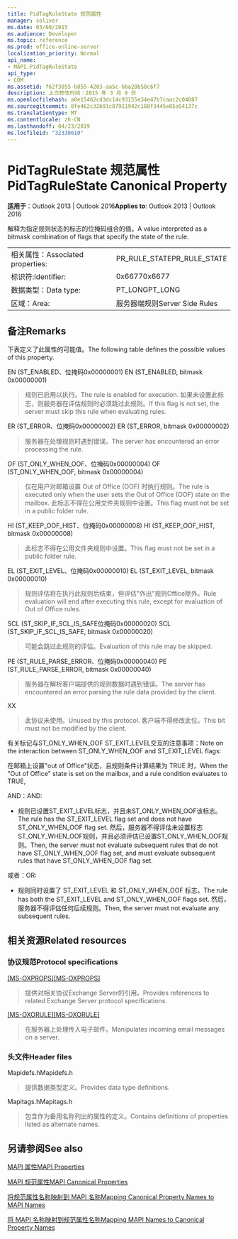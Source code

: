```yaml
---
title: PidTagRuleState 规范属性
manager: soliver
ms.date: 03/09/2015
ms.audience: Developer
ms.topic: reference
ms.prod: office-online-server
localization_priority: Normal
api_name:
- MAPI.PidTagRuleState
api_type:
- COM
ms.assetid: f62f3055-b855-4203-aa5c-6ba28b58c6f7
description: 上次修改时间：2015 年 3 月 9 日
ms.openlocfilehash: a0e15462cd3dc14c93155e34e47b7caac2c04087
ms.sourcegitcommit: 8fe462c32b91c87911942c188f3445e85a54137c
ms.translationtype: MT
ms.contentlocale: zh-CN
ms.lasthandoff: 04/23/2019
ms.locfileid: "32338610"
---
```

# <a name="pidtagrulestate-canonical-property"></a><span data-ttu-id="e0a06-103">PidTagRuleState 规范属性</span><span class="sxs-lookup"><span data-stu-id="e0a06-103">PidTagRuleState Canonical Property</span></span>

  
  
<span data-ttu-id="e0a06-104">**适用于**：Outlook 2013 | Outlook 2016</span><span class="sxs-lookup"><span data-stu-id="e0a06-104">**Applies to**: Outlook 2013 | Outlook 2016</span></span> 
  
<span data-ttu-id="e0a06-105">解释为指定规则状态的标志的位掩码组合的值。</span><span class="sxs-lookup"><span data-stu-id="e0a06-105">A value interpreted as a bitmask combination of flags that specify the state of the rule.</span></span>
  
|||
|:-----|:-----|
|<span data-ttu-id="e0a06-106">相关属性：</span><span class="sxs-lookup"><span data-stu-id="e0a06-106">Associated properties:</span></span>  <br/> |<span data-ttu-id="e0a06-107">PR_RULE_STATE</span><span class="sxs-lookup"><span data-stu-id="e0a06-107">PR_RULE_STATE</span></span>  <br/> |
|<span data-ttu-id="e0a06-108">标识符:</span><span class="sxs-lookup"><span data-stu-id="e0a06-108">Identifier:</span></span>  <br/> |<span data-ttu-id="e0a06-109">0x6677</span><span class="sxs-lookup"><span data-stu-id="e0a06-109">0x6677</span></span>  <br/> |
|<span data-ttu-id="e0a06-110">数据类型：</span><span class="sxs-lookup"><span data-stu-id="e0a06-110">Data type:</span></span>  <br/> |<span data-ttu-id="e0a06-111">PT_LONG</span><span class="sxs-lookup"><span data-stu-id="e0a06-111">PT_LONG</span></span>  <br/> |
|<span data-ttu-id="e0a06-112">区域：</span><span class="sxs-lookup"><span data-stu-id="e0a06-112">Area:</span></span>  <br/> |<span data-ttu-id="e0a06-113">服务器端规则</span><span class="sxs-lookup"><span data-stu-id="e0a06-113">Server Side Rules</span></span>  <br/> |
   
## <a name="remarks"></a><span data-ttu-id="e0a06-114">备注</span><span class="sxs-lookup"><span data-stu-id="e0a06-114">Remarks</span></span>

<span data-ttu-id="e0a06-115">下表定义了此属性的可能值。</span><span class="sxs-lookup"><span data-stu-id="e0a06-115">The following table defines the possible values of this property.</span></span>
  
<span data-ttu-id="e0a06-116">EN (ST_ENABLED、位掩码0x00000001) </span><span class="sxs-lookup"><span data-stu-id="e0a06-116">EN (ST_ENABLED, bitmask 0x00000001)</span></span>
  
> <span data-ttu-id="e0a06-117">规则已启用以执行。</span><span class="sxs-lookup"><span data-stu-id="e0a06-117">The rule is enabled for execution.</span></span> <span data-ttu-id="e0a06-118">如果未设置此标志，则服务器在评估规则时必须跳过此规则。</span><span class="sxs-lookup"><span data-stu-id="e0a06-118">If this flag is not set, the server must skip this rule when evaluating rules.</span></span>
    
<span data-ttu-id="e0a06-119">ER (ST_ERROR、位掩码0x00000002) </span><span class="sxs-lookup"><span data-stu-id="e0a06-119">ER (ST_ERROR, bitmask 0x00000002)</span></span>
  
> <span data-ttu-id="e0a06-120">服务器在处理规则时遇到错误。</span><span class="sxs-lookup"><span data-stu-id="e0a06-120">The server has encountered an error processing the rule.</span></span>
    
<span data-ttu-id="e0a06-121">OF (ST_ONLY_WHEN_OOF、位掩码0x00000004) </span><span class="sxs-lookup"><span data-stu-id="e0a06-121">OF (ST_ONLY_WHEN_OOF, bitmask 0x00000004)</span></span>
  
> <span data-ttu-id="e0a06-122">仅在用户对邮箱设置 Out of Office (OOF) 时执行规则。</span><span class="sxs-lookup"><span data-stu-id="e0a06-122">The rule is executed only when the user sets the Out of Office (OOF) state on the mailbox.</span></span> <span data-ttu-id="e0a06-123">此标志不得在公用文件夹规则中设置。</span><span class="sxs-lookup"><span data-stu-id="e0a06-123">This flag must not be set in a public folder rule.</span></span>
    
<span data-ttu-id="e0a06-124">HI (ST_KEEP_OOF_HIST、位掩码0x00000008) </span><span class="sxs-lookup"><span data-stu-id="e0a06-124">HI (ST_KEEP_OOF_HIST, bitmask 0x00000008)</span></span>
  
> <span data-ttu-id="e0a06-125">此标志不得在公用文件夹规则中设置。</span><span class="sxs-lookup"><span data-stu-id="e0a06-125">This flag must not be set in a public folder rule.</span></span>
    
<span data-ttu-id="e0a06-126">EL (ST_EXIT_LEVEL、位掩码0x00000010) </span><span class="sxs-lookup"><span data-stu-id="e0a06-126">EL (ST_EXIT_LEVEL, bitmask 0x00000010)</span></span>
  
> <span data-ttu-id="e0a06-127">规则评估将在执行此规则后结束，但评估"外出"规则Office除外。</span><span class="sxs-lookup"><span data-stu-id="e0a06-127">Rule evaluation will end after executing this rule, except for evaluation of Out of Office rules.</span></span>
    
<span data-ttu-id="e0a06-128">SCL (ST_SKIP_IF_SCL_IS_SAFE位掩码0x00000020) </span><span class="sxs-lookup"><span data-stu-id="e0a06-128">SCL (ST_SKIP_IF_SCL_IS_SAFE, bitmask 0x00000020)</span></span>
  
> <span data-ttu-id="e0a06-129">可能会跳过此规则的评估。</span><span class="sxs-lookup"><span data-stu-id="e0a06-129">Evaluation of this rule may be skipped.</span></span>
    
<span data-ttu-id="e0a06-130">PE (ST_RULE_PARSE_ERROR、位掩码0x00000040) </span><span class="sxs-lookup"><span data-stu-id="e0a06-130">PE (ST_RULE_PARSE_ERROR, bitmask 0x00000040)</span></span>
  
> <span data-ttu-id="e0a06-131">服务器在解析客户端提供的规则数据时遇到错误。</span><span class="sxs-lookup"><span data-stu-id="e0a06-131">The server has encountered an error parsing the rule data provided by the client.</span></span>
    
<span data-ttu-id="e0a06-132">X</span><span class="sxs-lookup"><span data-stu-id="e0a06-132">X</span></span>
  
> <span data-ttu-id="e0a06-133">此协议未使用。</span><span class="sxs-lookup"><span data-stu-id="e0a06-133">Unused by this protocol.</span></span> <span data-ttu-id="e0a06-134">客户端不得修改此位。</span><span class="sxs-lookup"><span data-stu-id="e0a06-134">This bit must not be modified by the client.</span></span>
    
<span data-ttu-id="e0a06-135">有关标记与ST_ONLY_WHEN_OOF ST_EXIT_LEVEL交互的注意事项：</span><span class="sxs-lookup"><span data-stu-id="e0a06-135">Note on the interaction between ST_ONLY_WHEN_OOF and ST_EXIT_LEVEL flags:</span></span> 
  
<span data-ttu-id="e0a06-136">在邮箱上设置"out of Office"状态，且规则条件计算结果为 TRUE 时，</span><span class="sxs-lookup"><span data-stu-id="e0a06-136">When the "Out of Office" state is set on the mailbox, and a rule condition evaluates to TRUE,</span></span> 
  
<span data-ttu-id="e0a06-137">AND：</span><span class="sxs-lookup"><span data-stu-id="e0a06-137">AND:</span></span>
  
- <span data-ttu-id="e0a06-138">规则已设置ST_EXIT_LEVEL标志，并且未ST_ONLY_WHEN_OOF该标志。</span><span class="sxs-lookup"><span data-stu-id="e0a06-138">The rule has the ST_EXIT_LEVEL flag set and does not have ST_ONLY_WHEN_OOF flag set.</span></span> <span data-ttu-id="e0a06-139">然后，服务器不得评估未设置标志ST_ONLY_WHEN_OOF规则，并且必须评估已设置ST_ONLY_WHEN_OOF规则。</span><span class="sxs-lookup"><span data-stu-id="e0a06-139">Then, the server must not evaluate subsequent rules that do not have ST_ONLY_WHEN_OOF flag set, and must evaluate subsequent rules that have ST_ONLY_WHEN_OOF flag set.</span></span>
    
<span data-ttu-id="e0a06-140">或者：</span><span class="sxs-lookup"><span data-stu-id="e0a06-140">OR:</span></span>
  
- <span data-ttu-id="e0a06-141">规则同时设置了 ST_EXIT_LEVEL 和 ST_ONLY_WHEN_OOF 标志。</span><span class="sxs-lookup"><span data-stu-id="e0a06-141">The rule has both the ST_EXIT_LEVEL and ST_ONLY_WHEN_OOF flags set.</span></span> <span data-ttu-id="e0a06-142">然后，服务器不得评估任何后续规则。</span><span class="sxs-lookup"><span data-stu-id="e0a06-142">Then, the server must not evaluate any subsequent rules.</span></span>
    
## <a name="related-resources"></a><span data-ttu-id="e0a06-143">相关资源</span><span class="sxs-lookup"><span data-stu-id="e0a06-143">Related resources</span></span>

### <a name="protocol-specifications"></a><span data-ttu-id="e0a06-144">协议规范</span><span class="sxs-lookup"><span data-stu-id="e0a06-144">Protocol specifications</span></span>

<span data-ttu-id="e0a06-145">[[MS-OXPROPS]](https://msdn.microsoft.com/library/f6ab1613-aefe-447d-a49c-18217230b148%28Office.15%29.aspx)</span><span class="sxs-lookup"><span data-stu-id="e0a06-145">[[MS-OXPROPS]](https://msdn.microsoft.com/library/f6ab1613-aefe-447d-a49c-18217230b148%28Office.15%29.aspx)</span></span>
  
> <span data-ttu-id="e0a06-146">提供对相关协议Exchange Server的引用。</span><span class="sxs-lookup"><span data-stu-id="e0a06-146">Provides references to related Exchange Server protocol specifications.</span></span>
    
<span data-ttu-id="e0a06-147">[[MS-OXORULE]](https://msdn.microsoft.com/library/70ac9436-501e-43e2-9163-20d2b546b886%28Office.15%29.aspx)</span><span class="sxs-lookup"><span data-stu-id="e0a06-147">[[MS-OXORULE]](https://msdn.microsoft.com/library/70ac9436-501e-43e2-9163-20d2b546b886%28Office.15%29.aspx)</span></span>
  
> <span data-ttu-id="e0a06-148">在服务器上处理传入电子邮件。</span><span class="sxs-lookup"><span data-stu-id="e0a06-148">Manipulates incoming email messages on a server.</span></span>
    
### <a name="header-files"></a><span data-ttu-id="e0a06-149">头文件</span><span class="sxs-lookup"><span data-stu-id="e0a06-149">Header files</span></span>

<span data-ttu-id="e0a06-150">Mapidefs.h</span><span class="sxs-lookup"><span data-stu-id="e0a06-150">Mapidefs.h</span></span>
  
> <span data-ttu-id="e0a06-151">提供数据类型定义。</span><span class="sxs-lookup"><span data-stu-id="e0a06-151">Provides data type definitions.</span></span>
    
<span data-ttu-id="e0a06-152">Mapitags.h</span><span class="sxs-lookup"><span data-stu-id="e0a06-152">Mapitags.h</span></span>
  
> <span data-ttu-id="e0a06-153">包含作为备用名称列出的属性的定义。</span><span class="sxs-lookup"><span data-stu-id="e0a06-153">Contains definitions of properties listed as alternate names.</span></span>
    
## <a name="see-also"></a><span data-ttu-id="e0a06-154">另请参阅</span><span class="sxs-lookup"><span data-stu-id="e0a06-154">See also</span></span>



[<span data-ttu-id="e0a06-155">MAPI 属性</span><span class="sxs-lookup"><span data-stu-id="e0a06-155">MAPI Properties</span></span>](mapi-properties.md)
  
[<span data-ttu-id="e0a06-156">MAPI 规范属性</span><span class="sxs-lookup"><span data-stu-id="e0a06-156">MAPI Canonical Properties</span></span>](mapi-canonical-properties.md)
  
[<span data-ttu-id="e0a06-157">将规范属性名称映射到 MAPI 名称</span><span class="sxs-lookup"><span data-stu-id="e0a06-157">Mapping Canonical Property Names to MAPI Names</span></span>](mapping-canonical-property-names-to-mapi-names.md)
  
[<span data-ttu-id="e0a06-158">将 MAPI 名称映射到规范属性名称</span><span class="sxs-lookup"><span data-stu-id="e0a06-158">Mapping MAPI Names to Canonical Property Names</span></span>](mapping-mapi-names-to-canonical-property-names.md)

